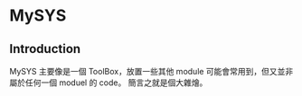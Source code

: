 # MySYS

## Introduction

MySYS 主要像是一個 ToolBox，放置一些其他 module 可能會常用到，但又並非屬於任何一個 moduel 的 code。
簡言之就是個大雜燴。

